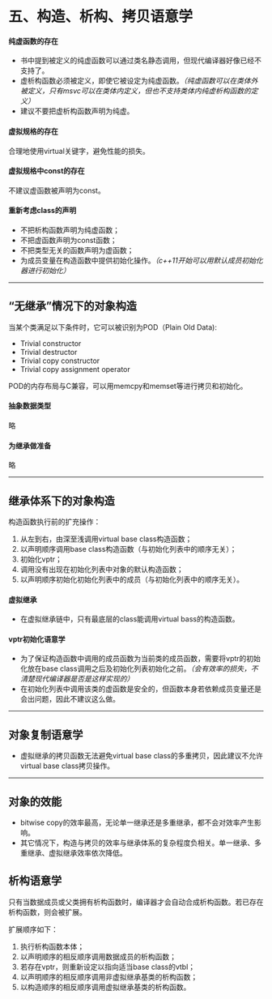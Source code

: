 # 五、构造、析构、拷贝语意学
#### 纯虚函数的存在
* 书中提到被定义的纯虚函数可以通过类名静态调用，但现代编译器好像已经不支持了。
* 虚析构函数必须被定义，即使它被设定为纯虚函数。*（纯虚函数可以在类体外被定义，只有msvc可以在类体内定义，但也不支持类体内纯虚析构函数的定义）*
* 建议不要把虚析构函数声明为纯虚。
#### 虚拟规格的存在
合理地使用virtual关键字，避免性能的损失。
#### 虚拟规格中const的存在
不建议虚函数被声明为const。
#### 重新考虑class的声明
* 不把析构函数声明为纯虚函数；
* 不把虚函数声明为const函数；
* 不把类型无关的函数声明为虚函数；
* 为成员变量在构造函数中提供初始化操作。*（c++11开始可以用默认成员初始化器进行初始化）*
- - -
## “无继承”情况下的对象构造
当某个类满足以下条件时，它可以被识别为POD（Plain Old Data):
* Trivial constructor
* Trivial destructor
* Trivial copy constructor
* Trivial copy assignment operator

POD的内存布局与C兼容，可以用memcpy和memset等进行拷贝和初始化。
#### 抽象数据类型
略
#### 为继承做准备
略
- - -
## 继承体系下的对象构造
构造函数执行前的扩充操作：
1. 从左到右，由深至浅调用virtual base class构造函数；
2. 以声明顺序调用base class构造函数（与初始化列表中的顺序无关）；
3. 初始化vptr；
4. 调用没有出现在初始化列表中对象的默认构造函数；
5. 以声明顺序初始化初始化列表中的成员（与初始化列表中的顺序无关）。
#### 虚拟继承
* 在虚拟继承链中，只有最底层的class能调用virtual bass的构造函数。
#### vptr初始化语意学
* 为了保证构造函数中调用的成员函数为当前类的成员函数，需要将vptr的初始化放在base class调用之后及初始化列表初始化之前。*（会有效率的损失，不清楚现代编译器是否是这样实现的）*
* 在初始化列表中调用该类的虚函数是安全的，但函数本身若依赖成员变量还是会出问题，因此不建议这么做。
- - -
## 对象复制语意学
* 虚拟继承的拷贝函数无法避免virtual base class的多重拷贝，因此建议不允许virtual base class拷贝操作。
- - -
## 对象的效能
* bitwise copy的效率最高，无论单一继承还是多重继承，都不会对效率产生影响。
* 其它情况下，构造与拷贝的效率与继承体系的复杂程度负相关。单一继承、多重继承、虚拟继承效率依次降低。
## 析构语意学
只有当数据成员或父类拥有析构函数时，编译器才会自动合成析构函数。若已存在析构函数，则会被扩展。

扩展顺序如下：
1. 执行析构函数本体；
2. 以声明顺序的相反顺序调用数据成员的析构函数；
3. 若存在vptr，则重新设定以指向适当base class的vtbl；
4. 以声明顺序的相反顺序调用非虚拟继承基类的析构函数；
5. 以构造顺序的相反顺序调用虚拟继承基类的析构函数。
